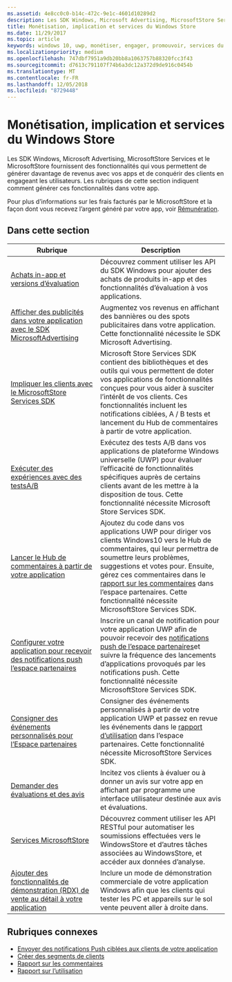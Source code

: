 ```yaml
---
ms.assetid: 4e8cc0c0-b14c-472c-9e1c-4601d10289d2
description: Les SDK Windows, Microsoft Advertising, MicrosoftStore Services et le MicrosoftStore fournissent de nombreuses fonctionnalités qui vous permettent de générer davantage de revenus avec vos apps et de conquérir des clients en engageant les utilisateurs.
title: Monétisation, implication et services du Windows Store
ms.date: 11/29/2017
ms.topic: article
keywords: windows 10, uwp, monétiser, engager, promouvoir, services du Windows Store
ms.localizationpriority: medium
ms.openlocfilehash: 747dbf7951a9db20bb8a1063757b88320fcc3f43
ms.sourcegitcommit: d7613c791107f74b6a3dc12a372d9de916c0454b
ms.translationtype: MT
ms.contentlocale: fr-FR
ms.lasthandoff: 12/05/2018
ms.locfileid: "8729448"
---
```

# <a name="monetization-engagement-and-store-services"></a>Monétisation, implication et services du Windows Store

Les SDK Windows, Microsoft Advertising, MicrosoftStore Services et le MicrosoftStore fournissent des fonctionnalités qui vous permettent de générer davantage de revenus avec vos apps et de conquérir des clients en engageant les utilisateurs. Les rubriques de cette section indiquent comment générer ces fonctionnalités dans votre app.

Pour plus d’informations sur les frais facturés par le MicrosoftStore et la façon dont vous recevez l’argent généré par votre app, voir [Rémunération](../publish/getting-paid-apps.md).

## <a name="in-this-section"></a>Dans cette section

| Rubrique                | Description                 |
|--------------------|-----------------------------|
| [Achats in-app et versions d’évaluation](in-app-purchases-and-trials.md)      | Découvrez comment utiliser les API du SDK Windows pour ajouter des achats de produits in-app et des fonctionnalités d’évaluation à vos applications.  |
| [Afficher des publicités dans votre application avec le SDK MicrosoftAdvertising](display-ads-in-your-app.md)      |   Augmentez vos revenus en affichant des bannières ou des spots publicitaires dans votre application. Cette fonctionnalité nécessite le SDK Microsoft Advertising. |
| [Impliquer les clients avec le MicrosoftStore Services SDK](microsoft-store-services-sdk.md)      | Microsoft Store Services SDK contient des bibliothèques et des outils qui vous permettent de doter vos applications de fonctionnalités conçues pour vous aider à susciter l’intérêt de vos clients. Ces fonctionnalités incluent les notifications ciblées, A / B tests et lancement du Hub de commentaires à partir de votre application. |
| [Exécuter des expériences avec des testsA/B](run-app-experiments-with-a-b-testing.md)      |   Exécutez des tests A/B dans vos applications de plateforme Windows universelle (UWP) pour évaluer l’efficacité de fonctionnalités spécifiques auprès de certains clients avant de les mettre à la disposition de tous. Cette fonctionnalité nécessite Microsoft Store Services SDK.  |
| [Lancer le Hub de commentaires à partir de votre application](launch-feedback-hub-from-your-app.md)      |   Ajoutez du code dans vos applications UWP pour diriger vos clients Windows10 vers le Hub de commentaires, qui leur permettra de soumettre leurs problèmes, suggestions et votes pour. Ensuite, gérez ces commentaires dans le [rapport sur les commentaires](../publish/feedback-report.md) dans l’espace partenaires. Cette fonctionnalité nécessite MicrosoftStore Services SDK.   |
| [Configurer votre application pour recevoir des notifications push l’espace partenaires](configure-your-app-to-receive-dev-center-notifications.md)  |  Inscrire un canal de notification pour votre application UWP afin de pouvoir recevoir des [notifications push de l’espace partenaires](../publish/send-push-notifications-to-your-apps-customers.md)et suivre la fréquence des lancements d’applications provoqués par les notifications push. Cette fonctionnalité nécessite MicrosoftStore Services SDK.  |
| [Consigner des événements personnalisés pour l’Espace partenaires](log-custom-events-for-dev-center.md)  | Consigner des événements personnalisés à partir de votre application UWP et passez en revue les événements dans le [rapport d’utilisation](../publish/usage-report.md) dans l’espace partenaires. Cette fonctionnalité nécessite MicrosoftStore Services SDK. |
| [Demander des évaluations et des avis](request-ratings-and-reviews.md) |  Incitez vos clients à évaluer ou à donner un avis sur votre app en affichant par programme une interface utilisateur destinée aux avis et évaluations.  |
| [Services MicrosoftStore](using-windows-store-services.md)    |  Découvrez comment utiliser les API RESTful pour automatiser les soumissions effectuées vers le WindowsStore et d’autres tâches associées au WindowsStore, et accéder aux données d’analyse.    |
| [Ajouter des fonctionnalités de démonstration (RDX) de vente au détail à votre application](retail-demo-experience.md)        |  Inclure un mode de démonstration commerciale de votre application Windows afin que les clients qui tester les PC et appareils sur le sol vente peuvent aller à droite dans.  |

## <a name="related-topics"></a>Rubriques connexes

* [Envoyer des notifications Push ciblées aux clients de votre application](../publish/send-push-notifications-to-your-apps-customers.md)
* [Créer des segments de clients](../publish/create-customer-segments.md)
* [Rapport sur les commentaires](../publish/feedback-report.md)
* [Rapport sur l’utilisation](../publish/usage-report.md)
